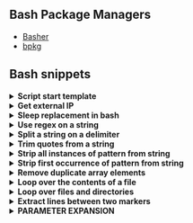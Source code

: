 

## Bash Package Managers

* [Basher](https://www.basher.it/package)
* [bpkg](https://bpkg.sh)


## Bash snippets

<details>
<summary><b>Script start template</b></summary>
  
```bash
#!/usr/bin/bash
set -eEuo pipefail; IFS=$'\n\t'; shopt -s nullglob globstar
shopt -s inherit_errexit 
export LC_COLLATE=C LC_CTYPE=C LANG=C.UTF-8
#──────────── Foreground colors ────────────
BLK='\033[30m' # Black
RED='\033[31m' # Red
GRN='\033[32m' # Green
YLW='\033[33m' # Yellow
BLU='\033[34m' # Blue
MGN='\033[35m' # Magenta
CYN='\033[36m' # Cyan
WHT='\033[37m' # White
#──────────── Effects ────────────
DEF='\033[0m'  # Reset to default
BLD='\033[1m'  # Bold
#──────────── Bright colors ────────────
BRIGHT_RED='\033[91m'
BRIGHT_GRN='\033[92m'
BRIGHT_YLW='\033[93m'
BRIGHT_BLU='\033[94m'
BRIGHT_MGN='\033[95m'
BRIGHT_CYN='\033[96m'
BRIGHT_WHT='\033[97m'
#────────────────────────
WORKDIR="$(cd "$(dirname "${BASH_SOURCE[0]}")" && pwd)"
cd $WORKDIR
```
</details>
<details>
<summary><b>Get external IP</b></summary>
  
```bash
curl -fsS ipinfo.io/ip || curl -fsS http://ipecho.net/plain
```
</details>
<details>
<summary><b>Sleep replacement in bash</b></summary>

```bash
#sleepy() { read -rt 0.1 <> <(:) &>/dev/null || :; }
```
</details>
<details>
<summary><b>Use regex on a string</b></summary>

```bash
regex() { [[ $1 =~ $2 ]] && printf '%s\n' "${BASH_REMATCH[1]}" }
```

The result of `bash`'s regex matching can be used to replace `sed` for a
large number of use-cases.

**CAVEAT**: This is one of the few platform dependent `bash` features.
`bash` will use whatever regex engine is installed on the user's system.
Stick to POSIX regex features if aiming for compatibility.

**CAVEAT**: This example only prints the first matching group. When using
multiple capture groups some modification is needed.

**Example Function:**

```bash
regex() {
    # Usage: regex "string" "regex"
    [[ $1 =~ $2 ]] && printf '%s\n' "${BASH_REMATCH[1]}"
}
```
</details>
<details>
<summary><b>Split a string on a delimiter</b></summary>

This is an alternative to `cut`, `awk` and other tools. **CAVEAT:** Requires `bash` 4+

```bash
split() { IFS=$'\n' read -d "" -ra arr <<< "${1//$2/$'\n'}"; printf '%s\n' "${arr[@]}" }
```

**Example Function:**

```bash
split() {
   # Usage: split "string" "delimiter"
   IFS=$'\n' read -d "" -ra arr <<< "${1//$2/$'\n'}"
   printf '%s\n' "${arr[@]}"
}
```

**Example Usage:**

```shell
$ split "apples,oranges,pears,grapes" ","
apples
oranges
pears
grapes

$ split "1, 2, 3, 4, 5" ", "
1
2
3
4
5

# Multi char delimiters work too!
$ split "hello---world---my---name---is---john" "---"
hello
world
my
name
is
john
```
</details>
<details>
<summary><b>Trim quotes from a string</b></summary>

**Example Function:**

```bash
trim_quotes() {
    # Usage: trim_quotes "string"
    : "${1//\'}"
    printf '%s\n' "${_//\"}"
}
```

**Example Usage:**

```shell
$ var="'Hello', \"World\""
$ trim_quotes "$var"
Hello, World
```
</details>
<details>
<summary><b>Strip all instances of pattern from string</b></summary>

**Example Function:**

```sh
strip_all() {
    # Usage: strip_all "string" "pattern"
    printf '%s\n' "${1//$2}"
}
```

**Example Usage:**

```shell
$ strip_all "The Quick Brown Fox" "[aeiou]"
Th Qck Brwn Fx

$ strip_all "The Quick Brown Fox" "[[:space:]]"
TheQuickBrownFox

$ strip_all "The Quick Brown Fox" "Quick "
The Brown Fox
```
</details>
<details>
<summary><b>Strip first occurrence of pattern from string</b></summary>

**Example Function:**

```bash
strip() {
    # Usage: strip "string" "pattern"
    printf '%s\n' "${1/$2}"
}
```

**Example Usage:**

```shell
$ strip "The Quick Brown Fox" "[aeiou]"
Th Quick Brown Fox

$ strip "The Quick Brown Fox" "[[:space:]]"
TheQuick Brown Fox
```
</details>
<details>
<summary><b>Remove duplicate array elements</b></summary>&nbsp;

Create a temporary associative array. When setting associative array
values and a duplicate assignment occurs, bash overwrites the key. This
allows us to effectively remove array duplicates.

**CAVEAT:** Requires `bash` 4+

**CAVEAT:** List order may not stay the same.

**Example Function:**

```bash
remove_array_dups() {
    # Usage: remove_array_dups "array"
    declare -A tmp_array

    for i in "$@"; do
        [[ $i ]] && IFS=" " tmp_array["${i:- }"]=1
    done

    printf '%s\n' "${!tmp_array[@]}"
}
```

**Example Usage:**

```shell
$ remove_array_dups 1 1 2 2 3 3 3 3 3 4 4 4 4 4 5 5 5 5 5 5
1
2
3
4
5

$ arr=(red red green blue blue)
$ remove_array_dups "${arr[@]}"
red
green
blue
```
</details>
<details>
<summary><b>Loop over the contents of a file</b></summary>

```shell
while read -r line; do
    printf '%s\n' "$line"
done < "file"
```
</details>
<details>
<summary><b>Loop over files and directories</b></summary>

Don’t use `ls`.

```shell
# Greedy example.
for file in *; do
    printf '%s\n' "$file"
done

# PNG files in dir.
for file in ~/Pictures/*.png; do
    printf '%s\n' "$file"
done

# Iterate over directories.
for dir in ~/Downloads/*/; do
    printf '%s\n' "$dir"
done

# Brace Expansion.
for file in /path/to/parentdir/{file1,file2,subdir/file3}; do
    printf '%s\n' "$file"
done

# Iterate recursively.
shopt -s globstar
for file in ~/Pictures/**/*; do
    printf '%s\n' "$file"
done
shopt -u globstar
```
</details>
<details>
<summary><b>Extract lines between two markers</b></summary>

**Example Function:**

```bash
extract() {
    # Usage: extract file "opening marker" "closing marker"
    while IFS=$'\n' read -r line; do
        [[ $extract && $line != "$3" ]] &&
            printf '%s\n' "$line"

        [[ $line == "$2" ]] && extract=1
        [[ $line == "$3" ]] && extract=
    done < "$1"
}
```

**Example Usage:**

```shell
# Extract code blocks from MarkDown file.
$ extract ~/projects/pure-bash/README.md '```sh' '```'
# Output here...
```
</details>

<!-- CHAPTER START -->
<details>
<summary><b>PARAMETER EXPANSION</b></summary>

### Indirection

| Parameter | What does it do? |
| --------- | ---------------- |
| `${!VAR}` | Access a variable based on the value of `VAR`.
| `${!VAR*}` | Expand to `IFS` separated list of variable names starting with `VAR`. |
| `${!VAR@}` | Expand to `IFS` separated list of variable names starting with `VAR`. If double-quoted, each variable name expands to a separate word. |


### Replacement

| Parameter | What does it do? |
| --------- | ---------------- |
| `${VAR#PATTERN}` | Remove shortest match of pattern from start of string. |
| `${VAR##PATTERN}` | Remove longest match of pattern from start of string. |
| `${VAR%PATTERN}` | Remove shortest match of pattern from end of string. |
| `${VAR%%PATTERN}` | Remove longest match of pattern from end of string. |
| `${VAR/PATTERN/REPLACE}` | Replace first match with string.
| `${VAR//PATTERN/REPLACE}` | Replace all matches with string.
| `${VAR/PATTERN}` | Remove first match.
| `${VAR//PATTERN}` | Remove all matches.

### Length

| Parameter | What does it do? |
| --------- | ---------------- |
| `${#VAR}` | Length of var in characters.
| `${#ARR[@]}` | Length of array in elements.

### Expansion

| Parameter | What does it do? |
| --------- | ---------------- |
| `${VAR:OFFSET}` | Remove first `N` chars from variable.
| `${VAR:OFFSET:LENGTH}` | Get substring from `N` character to `N` character. <br> (`${VAR:10:10}`: Get sub-string from char `10` to char `20`)
| `${VAR:: OFFSET}` | Get first `N` chars from variable.
| `${VAR:: -OFFSET}` | Remove last `N` chars from variable.
| `${VAR: -OFFSET}` | Get last `N` chars from variable.
| `${VAR:OFFSET:-OFFSET}` | Cut first `N` chars and last `N` chars. | `bash 4.2+` |

### Case Modification

| Parameter | What does it do? | CAVEAT |
| --------- | ---------------- | ------ |
| `${VAR^}` | Uppercase first character. | `bash 4+` |
| `${VAR^^}` | Uppercase all characters. | `bash 4+` |
| `${VAR,}` | Lowercase first character. | `bash 4+` |
| `${VAR,,}` | Lowercase all characters. | `bash 4+` |
| `${VAR~}` | Reverse case of first character. | `bash 4+` |
| `${VAR~~}` | Reverse case of all characters. | `bash 4+` |


### Default Value

| Parameter | What does it do? |
| --------- | ---------------- |
| `${VAR:-STRING}` | If `VAR` is empty or unset, use `STRING` as its value.
| `${VAR-STRING}` | If `VAR` is unset, use `STRING` as its value.
| `${VAR:=STRING}` | If `VAR` is empty or unset, set the value of `VAR` to `STRING`.
| `${VAR=STRING}` | If `VAR` is unset, set the value of `VAR` to `STRING`.
| `${VAR:+STRING}` | If `VAR` is not empty, use `STRING` as its value.
| `${VAR+STRING}` | If `VAR` is set, use `STRING` as its value.
| `${VAR:?STRING}` | Display an error if empty or unset.
| `${VAR?STRING}` | Display an error if unset.
</details>
<!-- CHAPTER END -->

